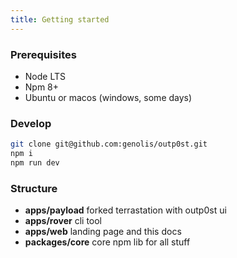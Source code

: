 ```yaml
---
title: Getting started
---
```


### Prerequisites

- Node LTS
- Npm 8+
- Ubuntu or macos (windows, some days)

### Develop

```sh
git clone git@github.com:genolis/outp0st.git
npm i
npm run dev
```

### Structure

- **apps/payload** forked terrastation with outp0st ui
- **apps/rover** cli tool
- **apps/web** landing page and this docs
- **packages/core** core npm lib for all stuff